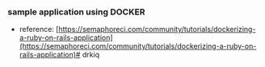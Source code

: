 ### sample application using DOCKER

- reference:
[https://semaphoreci.com/community/tutorials/dockerizing-a-ruby-on-rails-application](https://semaphoreci.com/community/tutorials/dockerizing-a-ruby-on-rails-application)# drkiq
